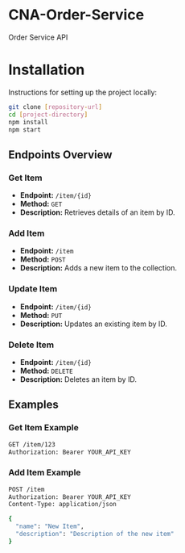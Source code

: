 # CNA-Order-Service
Order Service API

# Installation

Instructions for setting up the project locally:

```bash
git clone [repository-url]
cd [project-directory]
npm install
npm start
```
## Endpoints Overview

### Get Item
- **Endpoint:** `/item/{id}`
- **Method:** `GET`
- **Description:** Retrieves details of an item by ID.

### Add Item
- **Endpoint:** `/item`
- **Method:** `POST`
- **Description:** Adds a new item to the collection.

### Update Item
- **Endpoint:** `/item/{id}`
- **Method:** `PUT`
- **Description:** Updates an existing item by ID.

### Delete Item
- **Endpoint:** `/item/{id}`
- **Method:** `DELETE`
- **Description:** Deletes an item by ID.

## Examples

### Get Item Example
```bash
GET /item/123
Authorization: Bearer YOUR_API_KEY
```
### Add Item Example
```bash
POST /item
Authorization: Bearer YOUR_API_KEY
Content-Type: application/json

{
  "name": "New Item",
  "description": "Description of the new item"
}
```


